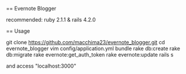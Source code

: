 == Evernote Blogger

recommended: ruby 2.1.1 & rails 4.2.0

== Usage

  git clone https://github.com/macchima23/evernote_blogger.git
  cd evernote_blogger
  vim config/application.yml
  bundle
  rake db:create
  rake db:migrate
  rake evernote:get_auth_token
  rake evernote:update
  rails s

and access "localhost:3000"
